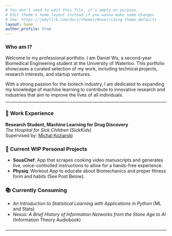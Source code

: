 ```yaml
---
# You don't need to edit this file, it's empty on purpose.
# Edit theme's home layout instead if you wanna make some changes
# See: https://jekyllrb.com/docs/themes/#overriding-theme-defaults
layout: home
author_profile: true
---
```


### **Who am I?**
Welcome to my professional portfolio. I am Daniel Wu, a second-year Biomedical Engineering student at the University of Waterloo. This portfolio showcases a curated selection of my work, including technical projects, research interests, and startup ventures. 

With a strong passion for the biotech industry, I am dedicated to expanding my knowledge of machine learning to contribute to innovative research and industries that aim to improve the lives of all individuals.

---


<div style="margin-bottom: 1.5rem;"></div>

### 🔧 Work Experience

**Research Student, Machine Learning for Drug Discovery**  
*The Hospital for Sick Children (SickKids)*  
Supervised by: [Michal Koziarski](https://scholar.google.com/citations?user=hEVRtosAAAAJ&hl=en)

<div style="margin-bottom: 1.5rem;"></div>

### 🚀 Current WIP Personal Projects
- **SousChef**: App that scrapes cooking video manuscripts and generates live, voice-controlled instructions to allow for a hands-free experience.
- **Physiq**: Workout App to educate about Biomechanics and proper fitness form and habits (See Post Below).

<div style="margin-bottom: 1.5rem;"></div>

### 📚 Currently Consuming

- *An Introduction to Statistical Learning with Applications in Python* (ML and Stats)  
- *Nexus: A Brief History of Information Networks from the Stone Age to AI* (Information Theory Audiobook)

<div style="margin-bottom: 1.5rem;"></div>

---

<div style="height: 1rem;"></div>


